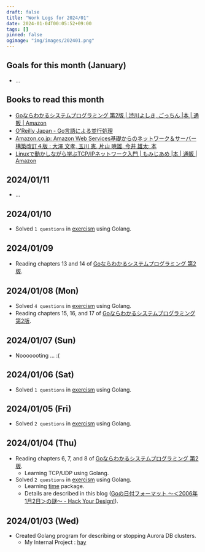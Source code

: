 ```yaml
---
draft: false
title: "Work Logs for 2024/01"
date: 2024-01-04T00:05:52+09:00
tags: []
pinned: false
ogimage: "img/images/202401.png"
---
```


## Goals for this month (January)

- ...

## Books to read this month

- [Goならわかるシステムプログラミング 第2版 | 渋川よしき, ごっちん |本 | 通販 | Amazon](https://www.amazon.co.jp/Go%E3%81%AA%E3%82%89%E3%82%8F%E3%81%8B%E3%82%8B%E3%82%B7%E3%82%B9%E3%83%86%E3%83%A0%E3%83%97%E3%83%AD%E3%82%B0%E3%83%A9%E3%83%9F%E3%83%B3%E3%82%B0-%E7%AC%AC2%E7%89%88-%E6%B8%8B%E5%B7%9D%E3%82%88%E3%81%97%E3%81%8D/dp/4908686122/ref=sr_1_1?__mk_ja_JP=%E3%82%AB%E3%82%BF%E3%82%AB%E3%83%8A&crid=13UKTLWF4ZYDK&keywords=go+%E3%81%AA%E3%82%89%E3%82%8F%E3%81%8B%E3%82%8B&qid=1704734670&s=books&sprefix=go+%E3%81%AA%E3%82%89%E3%82%8F%E3%81%8B%E3%82%8B%2Cstripbooks%2C169&sr=1-1)
- [O'Reilly Japan - Go言語による並行処理](https://www.oreilly.co.jp/books/9784873118468/)
- [Amazon.co.jp: Amazon Web Services基礎からのネットワーク＆サーバー構築改訂４版 : 大澤 文孝, 玉川 憲, 片山 暁雄, 今井 雄太: 本](https://www.amazon.co.jp/dp/4296202049?psc=1&ref=ppx_yo2ov_dt_b_product_details)
- [Linuxで動かしながら学ぶTCP/IPネットワーク入門 | もみじあめ |本 | 通販 | Amazon](https://www.amazon.co.jp/dp/B08SH41SL6?psc=1&ref=ppx_yo2ov_dt_b_product_details)

## 2024/01/11

- ...

## 2024/01/10

- Solved `1 questions` in [exercism](https://exercism.org/) using Golang.

## 2024/01/09

- Reading chapters 13 and 14 of [Goならわかるシステムプログラミング 第2版](https://www.lambdanote.com/products/go-2).

## 2024/01/08 (Mon)

- Solved `4 questions` in [exercism](https://exercism.org/) using Golang.
- Reading chapters 15, 16, and 17 of [Goならわかるシステムプログラミング 第2版](https://www.lambdanote.com/products/go-2).

## 2024/01/07 (Sun)

- Nooooooting ... :(

## 2024/01/06 (Sat)

- Solved `1 questions` in [exercism](https://exercism.org/) using Golang.

## 2024/01/05 (Fri)

- Solved `2 questions` in [exercism](https://exercism.org/) using Golang.

## 2024/01/04 (Thu)

- Reading chapters 6, 7, and 8 of [Goならわかるシステムプログラミング 第2版](https://www.lambdanote.com/products/go-2).
  - Learning TCP/UDP using Golang.
- Solved `2 questions` in [exercism](https://exercism.org/) using Golang.
  - Learning [time](https://pkg.go.dev/time) package.
  - Details are described in this blog ([Goの日付フォーマット 〜＜2006年1月2日＞の謎〜 - Hack Your Design!](https://blog.toshimaru.net/go-time-format/)).

## 2024/01/03 (Wed)

- Created Golang program for describing or stopping Aurora DB clusters.
  - My Internal Project : [hay](https://github.com/haytok/hay)
